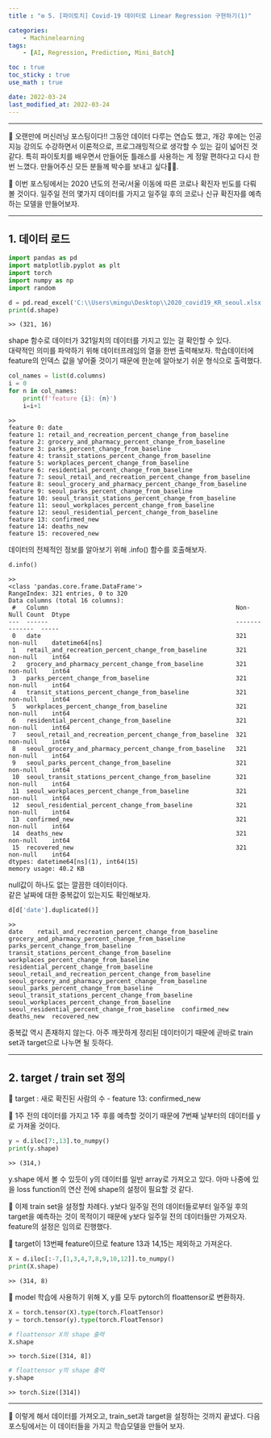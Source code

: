 ```yaml
---
title : "⚙ 5. [파이토치] Covid-19 데이터로 Linear Regression 구현하기(1)"

categories:
    - Machinelearning
tags:
    - [AI, Regression, Prediction, Mini_Batch]

toc : true
toc_sticky : true
use_math : true

date: 2022-03-24
last_modified_at: 2022-03-24
---  
```

* * *

🔨 오랜만에 머신러닝 포스팅이다!! 그동안 데이터 다루는 연습도 했고, 개강 후에는 인공지능 강의도 수강하면서 이론적으로, 프로그래밍적으로 생각할 수 있는 길이 넓어진 것 같다. 특히 파이토치를 배우면서 만들어둔 틀래스를 사용하는 게 정말 편하다고 다시 한번 느꼈다. 만들어주신 모든 분들께 박수를 보내고 싶다👏👏.  

🔨 이번 포스팅에서는 2020 년도의 전국/서울 이동에 따른 코로나 확진자 빈도를 다뤄볼 것이다. 일주일 전의 몇가지 데이터를 가지고 일주일 후의 코로나 신규 확진자를 예측하는 모델을 만들어보자.
* * *

## 1. 데이터 로드

```py
import pandas as pd
import matplotlib.pyplot as plt
import torch
import numpy as np
import random

d = pd.read_excel('C:\\Users\mingu\Desktop\\2020_covid19_KR_seoul.xlsx')
print(d.shape)
```
```
>> (321, 16)
```  

shape 함수로 데이터가 321일치의 데이터를 가지고 있는 걸 확인할 수 있다.  
대략적인 의미를 파악하기 위해 데이터프레임의 열을 한번 출력해보자. 학습데이터에 feature의 인덱스 값을 넣어줄 것이기 때문에 한눈에 알아보기 쉬운 형식으로 출력했다.  

```py
col_names = list(d.columns)
i = 0
for n in col_names:
    print(f'feature {i}: {n}')
    i=i+1
```
```
>>
feature 0: date
feature 1: retail_and_recreation_percent_change_from_baseline
feature 2: grocery_and_pharmacy_percent_change_from_baseline
feature 3: parks_percent_change_from_baseline
feature 4: transit_stations_percent_change_from_baseline
feature 5: workplaces_percent_change_from_baseline
feature 6: residential_percent_change_from_baseline
feature 7: seoul_retail_and_recreation_percent_change_from_baseline
feature 8: seoul_grocery_and_pharmacy_percent_change_from_baseline
feature 9: seoul_parks_percent_change_from_baseline
feature 10: seoul_transit_stations_percent_change_from_baseline
feature 11: seoul_workplaces_percent_change_from_baseline
feature 12: seoul_residential_percent_change_from_baseline
feature 13: confirmed_new
feature 14: deaths_new
feature 15: recovered_new
```  
데이터의 전체적인 정보를 알아보기 위해 .info() 함수를 호출해보자.  

```py
d.info()
```
```
>>
<class 'pandas.core.frame.DataFrame'>
RangeIndex: 321 entries, 0 to 320
Data columns (total 16 columns):
 #   Column                                                    Non-Null Count  Dtype         
---  ------                                                    --------------  -----         
 0   date                                                      321 non-null    datetime64[ns]
 1   retail_and_recreation_percent_change_from_baseline        321 non-null    int64         
 2   grocery_and_pharmacy_percent_change_from_baseline         321 non-null    int64         
 3   parks_percent_change_from_baseline                        321 non-null    int64         
 4   transit_stations_percent_change_from_baseline             321 non-null    int64         
 5   workplaces_percent_change_from_baseline                   321 non-null    int64         
 6   residential_percent_change_from_baseline                  321 non-null    int64         
 7   seoul_retail_and_recreation_percent_change_from_baseline  321 non-null    int64         
 8   seoul_grocery_and_pharmacy_percent_change_from_baseline   321 non-null    int64         
 9   seoul_parks_percent_change_from_baseline                  321 non-null    int64         
 10  seoul_transit_stations_percent_change_from_baseline       321 non-null    int64         
 11  seoul_workplaces_percent_change_from_baseline             321 non-null    int64         
 12  seoul_residential_percent_change_from_baseline            321 non-null    int64         
 13  confirmed_new                                             321 non-null    int64         
 14  deaths_new                                                321 non-null    int64         
 15  recovered_new                                             321 non-null    int64         
dtypes: datetime64[ns](1), int64(15)
memory usage: 40.2 KB
```  

null값이 하나도 없는 깔끔한 데이터이다.  
같은 날짜에 대한 중복값이 있는지도 확인해보자.  

```py
d[d['date'].duplicated()]
```
```
>>
date	retail_and_recreation_percent_change_from_baseline	grocery_and_pharmacy_percent_change_from_baseline	parks_percent_change_from_baseline	transit_stations_percent_change_from_baseline	workplaces_percent_change_from_baseline	residential_percent_change_from_baseline	seoul_retail_and_recreation_percent_change_from_baseline	seoul_grocery_and_pharmacy_percent_change_from_baseline	seoul_parks_percent_change_from_baseline	seoul_transit_stations_percent_change_from_baseline	seoul_workplaces_percent_change_from_baseline	seoul_residential_percent_change_from_baseline	confirmed_new	deaths_new	recovered_new
```  
중복값 역시 존재하지 않는다. 아주 깨끗하게 정리된 데이터이기 때문에 곧바로 train set과 target으로 나누면 될 듯하다.

* * *
## 2. target / train set 정의  

🔨 <a>target</a> : 새로 확진된 사람의 수 - feature 13: confirmed_new  

🔨 1주 전의 데이터를 가지고 1주 후를 예측할 것이기 때문에 7번째 날부터의 데이터를 y로 가져올 것이다.  

```py
y = d.iloc[7:,13].to_numpy()
print(y.shape)
```
```
>> (314,)
```  

y.shape 에서 볼 수 있듯이 y의 데이터를 일반 array로 가져오고 있다. 아마 나중에 있을 loss function의 연산 전에 shape의 설정이 필요할 것 같다.  

🔨 이제 train set을 설정할 차례다. y보다 일주일 전의 데이터들로부터 일주일 후의 target을 예측하는 것이 목적이기 때문에 y보다 일주일 전의 데이터들만 가져오자. feature의 설정은 임의로 진행했다.  

🔨 target이 13번째 feature이므로 feature 13과 14,15는 제외하고 가져온다.  

```py
X = d.iloc[:-7,[1,3,4,7,8,9,10,12]].to_numpy()
print(X.shape)
```
```
>> (314, 8)
```  

🔨 model 학습에 사용하기 위해 X, y를 모두 pytorch의 floattensor로 변환하자.  

```py
X = torch.tensor(X).type(torch.FloatTensor)
y = torch.tensor(y).type(torch.FloatTensor)
```
```py
# floattensor X의 shape 출력
X.shape
```
```
>> torch.Size([314, 8])
```
```py
# floattensor y의 shape 출력
y.shape
```
```
>> torch.Size([314])
```  
* * *
🔨 이렇게 해서 데이터를 가져오고, train_set과 target을 설정하는 것까지 끝냈다. 다음 포스팅에서는 이 데이터들을 가지고 학습모델을 만들어 보자.
